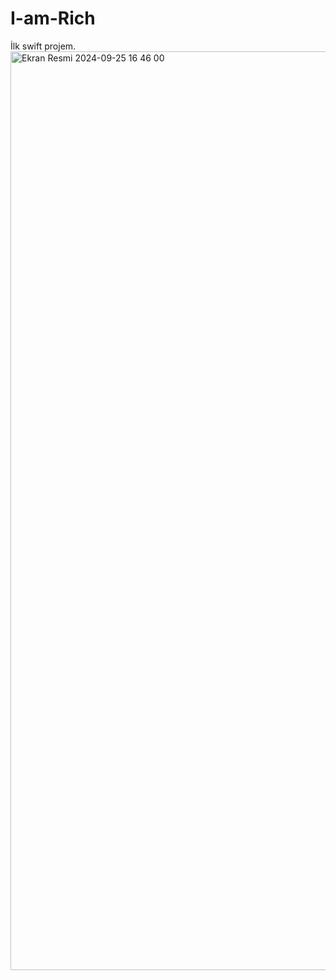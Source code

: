 # I-am-Rich
İlk swift projem.
<img width="1470" alt="Ekran Resmi 2024-09-25 16 46 00" src="https://github.com/user-attachments/assets/3a547509-a3e7-4b41-8985-6c1152917e52">
